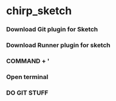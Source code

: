 # chirp_sketch

### Download Git plugin for Sketch

### Download Runner plugin for sketch

### COMMAND + ' 

### Open terminal

### DO GIT STUFF
